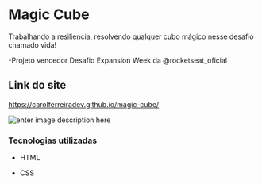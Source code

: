 # Magic Cube

Trabalhando a resiliencia, resolvendo qualquer cubo mágico nesse desafio chamado vida!

-Projeto vencedor Desafio Expansion Week da @rocketseat_oficial

## Link do site

https://carolferreiradev.github.io/magic-cube/
  
![enter image description here](https://github.com/anacarolinaferreira/magic-cube/blob/master/src/img/gitimage.gif)
 

### Tecnologias utilizadas


  - HTML

  - CSS 
